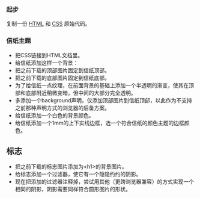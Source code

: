### 起步
复制一份 [HTML](https://github.com/mdn/learning-area/blob/master/css/styling-boxes/letterheaded-paper-start/index.html) 和 [CSS](https://github.com/mdn/learning-area/blob/master/css/styling-boxes/letterheaded-paper-start/style.css) 原始代码。

### 信纸主题
- 把CSS链接到HTML文档里。
- 给信纸添加这样一个背景：
- 把之前下载的顶部图片固定到信纸顶部。
- 把之前下载的底部图片固定到信纸底部。
- 为了给信纸一点纹理，在前面背景的基础上添加一个半透明的渐变，使其在顶部和底部附近稍微变暗，但中间的大部分完全透明。
- 多添加一个background声明，仅添加顶部图片到信纸顶部，以此作为不支持之前那种声明方式的浏览器的后备方案。
- 给信纸添加一个白色的背景颜色。
- 给信纸添加一个1mm的上下实线边框，选一个符合信纸的颜色主题的边框颜色。

## 标志
- 把之前下载的标志图片添加为&lt;h1&gt;的背景图片。
- 给标志添加一个过滤器，使它有一个隐隐约约的阴影。
- 现在把添加的过滤器注释掉，尝试用其他（更跨浏览器兼容）的方式实现一个相同的阴影，阴影需要同样符合圆形图片的形状。
